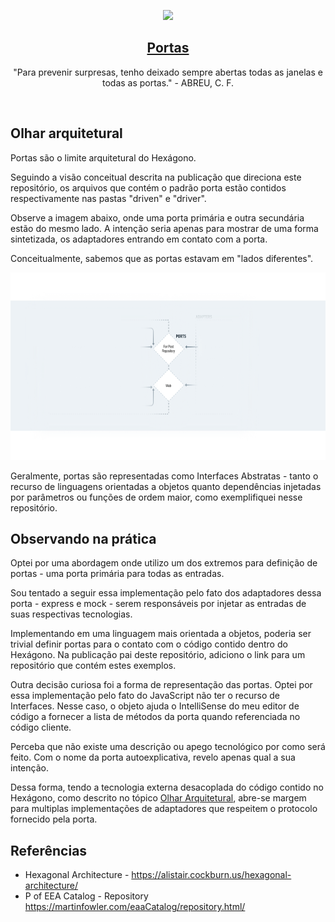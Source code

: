 <p align="center">
  <a href="https://pedromoraisf.medium.com">
    <img src="https://ouch-cdn2.icons8.com/EtmzwEQAbSvqS2ev3sgvpxDd2u6y9fFDTUZoOkEaTzY/rs:fit:1063:912/czM6Ly9pY29uczgu/b3VjaC1wcm9kLmFz/c2V0cy9wbmcvNDA0/LzIyNzQyNDQ5LWRi/ZmEtNGZkMi04ZWYw/LWIwZWExMDNlYTAz/Ny5wbmc.png" height="150">
    <h2 align="center">Portas</h2>
  </a>
</p>

<p align="center">
  "Para prevenir surpresas, tenho deixado sempre abertas todas as janelas e todas as portas." - ABREU, C. F.
</p>
<br />

## Olhar arquitetural

Portas são o limite arquitetural do Hexágono. 

Seguindo a visão conceitual descrita na publicação que direciona este repositório, os arquivos que contém o padrão porta estão contidos respectivamente nas pastas "driven" e "driver".

Observe a imagem abaixo, onde uma porta primária e outra secundária estão do mesmo lado. A intenção seria apenas para mostrar de uma forma sintetizada, os adaptadores entrando em contato com a porta.

Conceitualmente, sabemos que as portas estavam em "lados diferentes".

<p align="center">
<img src="./../../../docs/ports-cut.png" height="300">
</p>

Geralmente, portas são representadas como Interfaces Abstratas - tanto o recurso de linguagens orientadas a objetos quanto dependências injetadas por parâmetros ou funções de ordem maior, como exemplifiquei nesse repositório.

## Observando na prática

Optei por uma abordagem onde utilizo um dos extremos para definição de portas - uma porta primária para todas as entradas.

Sou tentado a seguir essa implementação pelo fato dos adaptadores dessa porta - express e mock - serem responsáveis por injetar as entradas de suas respectivas tecnologias.

Implementando em uma linguagem mais orientada a objetos, poderia ser trivial definir portas para o contato com o código contido dentro do Hexágono. Na publicação pai deste repositório, adiciono o link para um repositório que contém estes exemplos.

Outra decisão curiosa foi a forma de representação das portas. Optei por essa implementação pelo fato do JavaScript não ter o recurso de Interfaces. Nesse caso, o objeto ajuda o IntelliSense do meu editor de código a fornecer a lista de métodos da porta quando referenciada no código cliente.

Perceba que não existe uma descrição ou apego tecnológico por como será feito. Com o nome da porta autoexplicativa, revelo apenas qual a sua intenção.

Dessa forma, tendo a tecnologia externa desacoplada do código contido no Hexágono, como descrito no tópico <a href="#olhar-arquitetural">Olhar Arquitetural</a>, abre-se margem para multiplas implementações de adaptadores que respeitem o protocolo fornecido pela porta.

## Referências

- Hexagonal Architecture - <a href="https://alistair.cockburn.us/hexagonal-architecture/">https://alistair.cockburn.us/hexagonal-architecture/</a>
- P of EEA Catalog - Repository <a href="https://martinfowler.com/eaaCatalog/repository.html">https://martinfowler.com/eaaCatalog/repository.html/</a>